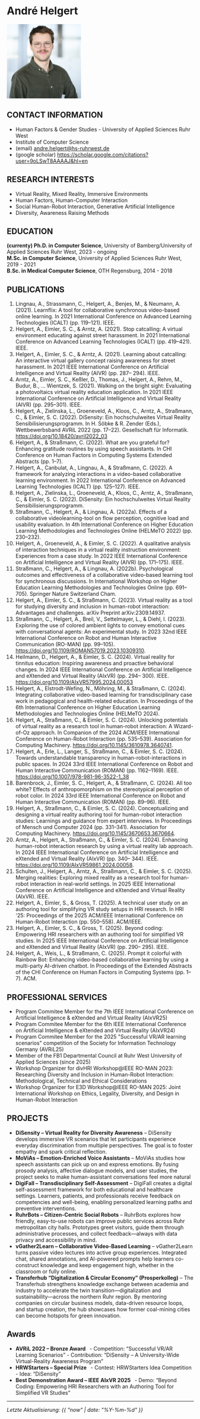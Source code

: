 

# André Helgert

<!-- Profilfoto -->
<img src="imgs/profil.jpg" alt="Portrait" width="200" />

## CONTACT INFORMATION
* Human Factors & Gender Studies - University of Applied Sciences Ruhr West 
* Institute of Computer Science  
* (email) andre.helgert@hs-ruhrwest.de 
* (google scholar) <https://scholar.google.com/citations?user=9oLSwT8AAAAJ&hl=en>

## RESEARCH INTERESTS
* Virtual Reality, Mixed Reality, Immersive Environments  
* Human Factors, Human-Computer Interaction  
* Social Human-Robot Interaction, Generative Artificial Intelligence
* Diversity, Awareness Raising Methods

## EDUCATION
**(currenty) Ph.D. in Computer Science**, University of Bamberg/University of Applied Sciences Ruhr West, 2023 - ongoing  
**M.Sc. in Computer Science**, University of Applied Sciences Ruhr West, 2019 - 2021  
**B.Sc. in Medical Computer Science**, OTH Regensburg, 2014 - 2018  


## PUBLICATIONS

1. Lingnau, A., Strassmann, C., Helgert, A., Benjes, M., & Neumann, A. (2021). Learnflix: A
tool for collaborative synchronous video-based online learning. In 2021 International
Conference on Advanced Learning Technologies (ICALT) (pp. 119–121). IEEE.
2. Helgert, A., Eimler, S. C., & Arntz, A. (2021). Stop catcalling: A virtual environment
educating against street harassment. In 2021 International Conference on Advanced
Learning Technologies (ICALT) (pp. 419–421). IEEE.
3. Helgert, A., Eimler, S. C., & Arntz, A. (2021). Learning about catcalling: An interactive
virtual gallery concept raising awareness for street harassment. In 2021 IEEE International
Conference on Artificial Intelligence and Virtual Reality (AIVR) (pp. 287– 294). IEEE.
4. Arntz, A., Eimler, S. C., Keßler, D., Thomas, J., Helgert, A., Rehm, M., Budur, B., ... Wientzek,
S. (2021). Walking on the bright sight: Evaluating a photovoltaics virtual reality education
application. In 2021 IEEE International Conference on Artificial Intelligence and Virtual
Reality (AIVR) (pp. 295–301). IEEE.
5. Helgert, A., Zielinska, L., Groeneveld, A., Kloos, C., Arntz, A., Straßmann, C., & Eimler, S. C. (2022). DiSensity: Ein hochschulweites Virtual Reality Sensibilisierungsprogramm. In H. Söbke & R. Zender (Eds.), Wettbewerbsband AVRiL 2022 (pp. 17–22). Gesellschaft für Informatik. https://doi.org/10.18420/avril2022_03
6. Helgert, A., & Straßmann, C. (2022). What are you grateful for? Enhancing gratitude
routines by using speech assistants. In CHI Conference on Human Factors in Computing
Systems Extended Abstracts (pp. 1–7).
7. Helgert, A., Canbulat, A., Lingnau, A., & Straßmann, C. (2022). A framework for analyzing
interactions in a video-based collaborative learning environment. In 2022 International
Conference on Advanced Learning Technologies (ICALT) (pp. 125–127). IEEE.
8. Helgert, A., Zielinska, L., Groeneveld, A., Kloos, C., Arntz, A., Straßmann, C., & Eimler, S. C.
(2022). DiSensity: Ein hochschulweites Virtual Reality Sensibilisierungsprogramm.
9. Straßmann, C., Helgert, A., & Lingnau, A. (2022a). Effects of a collaborative videolearning-tool on flow perception, cognitive load and usability evaluation. In 4th
International Conference on Higher Education Learning Methodologies and Technologies
Online (HELMeTO 2022) (pp. 230–232).
10. Helgert, A., Groeneveld, A., & Eimler, S. C. (2022). A qualitative analysis of interaction
techniques in a virtual reality instruction environment: Experiences from a case study. In
2022 IEEE International Conference on Artificial Intelligence and Virtual Reality (AIVR) (pp.
171–175). IEEE.
11. Straßmann, C., Helgert, A., & Lingnau, A. (2022b). Psychological outcomes and
effectiveness of a collaborative video-based learning tool for synchronous discussions. In
International Workshop on Higher Education Learning Methodologies and Technologies
Online (pp. 691–705). Springer Nature Switzerland Cham.
12. Helgert, A., Eimler, S. C., & Straßmann, C. (2023). Virtual reality as a tool for studying
diversity and inclusion in human-robot interaction: Advantages and challenges. arXiv
Preprint arXiv:2309.14937.
13. Straßmann, C., Helgert, A., Breil, V., Settelmayer, L., & Diehl, I. (2023). Exploring the use
of colored ambient lights to convey emotional cues with conversational agents: An
experimental study. In 2023 32nd IEEE International Conference on Robot and Human
Interactive Communication (RO-MAN) (pp. 99–105). https://doi.org/10.1109/ROMAN57019.2023.10309310.
14. Heilmann, D., Helgert, A., & Eimler, S. C. (2024). Virtual reality for tinnitus education:
Inspiring awareness and proactive behavioral changes. In 2024 IEEE International
Conference on Artificial Intelligence and eXtended and Virtual Reality (AIxVR) (pp. 294–
300). IEEE. https://doi.org/10.1109/AIxVR57995.2024.00053
15. Helgert, A., Elstrodt-Wefing, N., Möhring, M., & Straßmann, C. (2024). Integrating
collaborative video-based learning for transdisciplinary case work in pedagogical and
health-related education. In Proceedings of the 6th International Conference on Higher
Education Learning Methodologies and Technologies Online (HELMeTO 2024).
16. Helgert, A., Straßmann, C., & Eimler, S. C. (2024). Unlocking potentials of virtual reality
as a research tool in human-robot interaction: A Wizard-of-Oz approach. In Companion of
the 2024 ACM/IEEE International Conference on Human-Robot Interaction (pp. 535–539).
Association for Computing Machinery. https://doi.org/10.1145/3610978.3640741.
17. Helgert, A., Erle, L., Langer, S., Straßmann, C., & Eimler, S. C. (2024). Towards
understandable transparency in human-robot-interactions in public spaces. In 2024 33rd
IEEE International Conference on Robot and Human Interactive Communication (ROMAN)
(pp. 1162–1169). IEEE. https://doi.org/10.1007/978-981-96-3522-1_38
18. Barenbrock, J., Eimler, S. C., Helgert, A., & Straßmann, C. (2024). All too white? Effects of
anthropomorphism on the stereotypical perception of robot color. In 2024 33rd IEEE
International Conference on Robot and Human Interactive Communication (ROMAN) (pp.
89–96). IEEE.
19. Helgert, A., Straßmann, C., & Eimler, S. C. (2024). Conceptualizing and designing a
virtual reality authoring tool for human-robot interaction studies: Learnings and guidance
from expert interviews. In Proceedings of Mensch und Computer 2024 (pp. 331–341).
Association for Computing Machinery. https://doi.org/10.1145/3670653.3670664.
20. Arntz, A., Helgert, A., Straßmann, C., & Eimler, S. C. (2024). Enhancing human-robot
interaction research by using a virtual reality lab approach. In 2024 IEEE International
Conference on Artificial Intelligence and eXtended and Virtual Reality (AIxVR) (pp. 340–
344). IEEE. https://doi.org/10.1109/AIxVR59861.2024.00058.
21. Schulten, J., Helgert, A., Arntz, A., Straßmann, C., & Eimler, S. C. (2025). Merging realities:
Exploring mixed reality as a research tool for human-robot interaction in real-world
settings. In 2025 IEEE International Conference on Artificial Intelligence and eXtended and
Virtual Reality (AIxVR). IEEE.
22. Helgert, A., Eimler, S., & Gross, T. (2025). A technical user study on an authoring tool for
simplifying VR study setups in HRI research. In HRI '25: Proceedings of the 2025 ACM/IEEE
International Conference on Human-Robot Interaction (pp. 550–558). ACM/IEEE.
23. Helgert, A., Eimler, S. C., & Gross, T. (2025). Beyond coding: Empowering HRI
researchers with an authoring tool for simplified VR studies. In 2025 IEEE International
Conference on Artificial Intelligence and eXtended and Virtual Reality (AIxVR) (pp. 290–
295). IEEE.
24. Helgert, A., Weis, L., & Straßmann, C. (2025). Prompt it colorful with Rainbow Bot:
Enhancing video-based collaborative learning by using a multi-party AI-driven chatbot. In
Proceedings of the Extended Abstracts of the CHI Conference on Human Factors in
Computing Systems (pp. 1–7). ACM.

## PROFESSIONAL SERVICES
* Program Commitee Member for the 7th IEEE International Conference on Artificial Intelligence & eXtended and Virtual Reality (AIxVR25)
* Program Commitee Member for the 6th IEEE International Conference on Artificial Intelligence & eXtended and Virtual Reality (AIxVR24) 
* Program Commitee Member for the 2025 "Successful VR/AR learning scenarios" competition of the Society for Information Technology Germany (AVRiL25)  
* Member of the FB1 Departmental Council at Ruhr West University of Applied Sciences (since 2025)
* Workshop Organizer for divHRI Workshop@IEEE RO-MAN 2023: Researching Diversity and Inclusion in Human-Robot Interaction: Methodological, Technical and Ethical Considerations
* Workshop Organizer for E3D Workshop@IEEE RO-MAN 2025: Joint International Workshop on Ethics, Legality, Diversity, and Design in Human-Robot Interaction

## PROJECTS
* **DiSensity – Virtual Reality for Diversity Awareness** – DiSensity develops immersive VR scenarios that let participants experience everyday discrimination from multiple perspectives. The goal is to foster empathy and spark critical reflection.
* **MoViAs – Emotion-Enriched Voice Assistants** – MoViAs studies how speech assistants can pick up on and express emotions. By fusing prosody analysis, affective dialogue models, and user studies, the project seeks to make human-assistant conversations feel more natural
* **DigiFall – Transdisciplinary Self-Assessment** – DigiFall creates a digital self-assessment framework for both educational and healthcare settings. Learners, patients, and professionals receive feedback on competencies and well-being, enabling personalized learning paths and preventive interventions.
* **RuhrBots – Citizen-Centric Social Robots** – RuhrBots explores how friendly, easy-to-use robots can improve public services across Ruhr metropolitan city halls. Prototypes greet visitors, guide them through administrative processes, and collect feedback—always with data privacy and accessibility in mind.
* **vGather2Learn – Collaborative Video-Based Learning** – vGather2Learn turns passive video lectures into active group experiences. Integrated chat, shared annotations, and AI-powered prompts help learners co-construct knowledge and keep engagement high, whether in the classroom or fully online.
* **Transferhub “Digitalization & Circular Economy” (Prosperkolleg)** – The Transferhub strengthens knowledge exchange between academia and industry to accelerate the twin transition—digitalization and sustainability—across the northern Ruhr region. By mentoring companies on circular business models, data-driven resource loops, and startup creation, the hub showcases how former coal-mining cities can become hotspots for green innovation.

## Awards
* **AVRiL 2022 – Bronze Award**  - Competition: “Successful VR/AR Learning Scenarios” - Contribution: “DiSensity – A University-Wide Virtual-Reality Awareness Program”
* **HRWStarters – Special Prize**  - Contest: HRWStarters Idea Competition - Idea: “DiSensity”
* **Best Demonstration Award – IEEE AIxVR 2025**  - Demo: “Beyond Coding: Empowering HRI Researchers with an Authoring Tool for Simplified VR Studies”


---

*Letzte Aktualisierung: {{ "now" | date: "%Y-%m-%d" }}*
